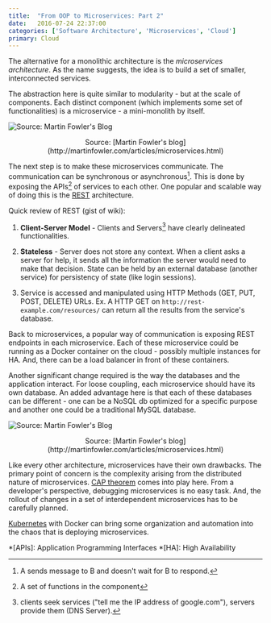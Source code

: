 ```yaml
---
title:  "From OOP to Microservices: Part 2"
date:   2016-07-24 22:37:00
categories: ['Software Architecture', 'Microservices', 'Cloud']
primary: Cloud
---
```


The alternative for a monolithic architecture is the _microservices architecture_. As the name suggests, the idea is to build a set of smaller, interconnected services. 

The abstraction here is quite similar to modularity - but at the scale of components. Each distinct component (which implements some set of  functionalities) is a microservice - a mini-monolith by itself. 

![Source: Martin Fowler's Blog](http://martinfowler.com/articles/microservices/images/sketch.png)
<center>Source: [Martin Fowler's blog](http://martinfowler.com/articles/microservices.html)</center>

The next step is to make these microservices communicate. The communication can be synchronous or asynchronous[^1]. This is done by exposing the APIs[^2] of services to each other. One popular and scalable way of doing this is the [REST](https://en.wikipedia.org/wiki/Representational_state_transfer) architecture.

Quick review of REST (gist of wiki):

1. **Client-Server Model** - Clients and Servers[^3] have clearly delineated functionalities.

2. **Stateless** - Server does not store any context. When a client asks a server for help, it sends all the information the server would need to make that decision. State can be held by an external database (another service) for persistency of state (like login sessions).

3. Service is accessed and manipulated using HTTP Methods (GET, PUT, POST, DELETE) URLs. Ex. A HTTP GET on `http://rest-example.com/resources/` can return all the results from the service's database.

Back to microservices, a popular way of communication is exposing REST endpoints in each microservice. Each of these microservice could be running as a Docker container on the cloud - possibly multiple instances for HA. And, there can be a load balancer in front of these containers.

Another significant change required is the way the databases and the application interact. For loose coupling, each microservice should have its own database. An added advantage here is that each of these databases can be different - one can be a NoSQL db optimized for a specific purpose and another one could be a traditional MySQL database.

![Source: Martin Fowler's Blog](http://martinfowler.com/articles/microservices/images/decentralised-data.png)
<center>Source: [Martin Fowler's blog](http://martinfowler.com/articles/microservices.html)</center>

Like every other architecture, microservices have their own drawbacks. The primary point of concern is the complexity arising from the distributed nature of microservices. [CAP theorem](http://ksat.me/a-plain-english-introduction-to-cap-theorem/) comes into play here. From a developer's perspective, debugging microservices is no easy task. And, the rollout of changes in a set of interdependent microservices has to be carefully planned. 

[Kubernetes](http://kubernetes.io/) with Docker can bring some organization and automation into the chaos that is deploying microservices.

[^1]: A sends message to B and doesn't wait for B to respond.
[^2]: A set of functions in the component
[^3]: clients seek services ("tell me the IP address of google.com"), servers provide them (DNS Server).

*[APIs]: Application Programming Interfaces
*[HA]: High Availability